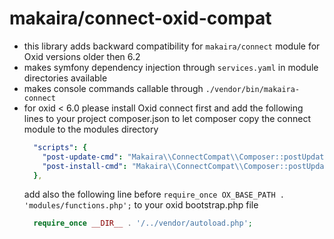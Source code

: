 # makaira/connect-oxid-compat

- this library adds backward compatibility for `makaira/connect` module for Oxid versions older then 6.2
- makes symfony dependency injection through `services.yaml` in module directories available
- makes console commands callable through `./vendor/bin/makaira-connect`
- for oxid < 6.0 please install Oxid connect first and add the following lines to your project composer.json to let composer copy the connect module to the modules directory
  ```yaml
    "scripts": {
      "post-update-cmd": "Makaira\\ConnectCompat\\Composer::postUpdate",
      "post-install-cmd": "Makaira\\ConnectCompat\\Composer::postUpdate"
    },
  ```
  add also the following line before `require_once OX_BASE_PATH . 'modules/functions.php';` to your oxid bootstrap.php file
  ```php
    require_once __DIR__ . '/../vendor/autoload.php';
  ```
